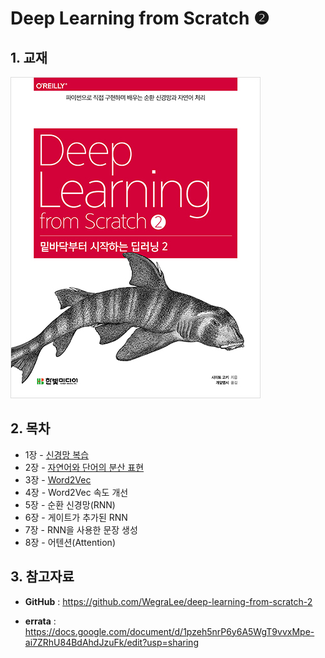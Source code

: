 # Deep Learning from Scratch ❷

## 1. 교재

![](./cover.jpg)



## 2. 목차

- 1장 - [신경망 복습](<https://github.com/ExcelsiorCJH/DLFromScratch2/blob/master/Chap01-Neural_Networks_Review/notebook.ipynb>)
- 2장 - [자연어와 단어의 분산 표현](<https://github.com/ExcelsiorCJH/DLFromScratch2/blob/master/Chap02-Natural_Language_and_Distributed_Representation/notebook.ipynb>)
- 3장 - [Word2Vec](<https://github.com/ExcelsiorCJH/DLFromScratch2/blob/master/Chap03-Word2Vec/notebook.ipynb>)
- 4장 - Word2Vec 속도 개선
- 5장 - 순환 신경망(RNN)
- 6장 - 게이트가 추가된 RNN
- 7장 - RNN을 사용한 문장 생성
- 8장 - 어텐션(Attention)



## 3. 참고자료

- **GitHub** :  <https://github.com/WegraLee/deep-learning-from-scratch-2>

- **errata** : <https://docs.google.com/document/d/1pzeh5nrP6y6A5WgT9vvxMpe-ai7ZRhU84BdAhdJzuFk/edit?usp=sharing>
